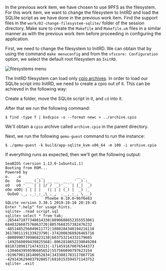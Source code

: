 In the previous work item, we have chosen to use 9PFS as the filesystem.
For this work item, we want to change the filesystem to InitRD and load the SQLlite script as we have done in the previous work item.
Find the support files in the `work/02-change-filesystem-sqlite/` folder of the session directory. Make sure to create the `Makefile` and `Makefile.uk` files in a similar manner as with the previous work item before proceeding in configuring the application.

First, we need to change the filesystem to InitRD.
We can obtain that by using the command `make menuconfig` and from the `vfscore: Configuration` option, we select the default root filesystem as `InitRD`.

![filesystems menu](/community/hackathons/sessions/complex-applications/images/filesystems.png)

The InitRD filesystem can load only [cpio archives](https://www.ibm.com/docs/en/zos/2.2.0?topic=formats-cpio-format-cpio-archives). In order to load our SQLite script into InitRD, we need to create a cpio out of it.
This can be achieved in the following way:

Create a folder, move the SQLite script in it, and `cd` into it.

After that we run the following command:

```console
$ find -type f | bsdcpio -o --format newc > ../archive.cpio
```

We'll obtain a `cpio` archive called `archive.cpio` in the parent directory.

Next, we run the following `qemu-guest` command to run the instance:

```console
$ ./qemu-guest -k build/app-sqlite_kvm-x86_64 -m 100 -i archive.cpio
```

If everything runs as expected, then we'll get the following output:

```console
SeaBIOS (version 1.13.0-1ubuntu1.1)
Booting from ROM...
Powered by
o.   .o       _ _               __ _
Oo   Oo  ___ (_) | __ __  __ _ ' _) :_
oO   oO ' _ `| | |/ /  _)' _` | |_|  _)
oOo oOO| | | | |   (| | | (_) |  _) :_
 OoOoO ._, ._:_:_,\_._,  .__,_:_, \___)
                  Phoebe 0.10.0~9bf6e63
SQLite version 3.30.1 2019-10-10 20:19:45
Enter ".help" for usage hints.
sqlite> .read script.sql
sqlite> select * from tab;
-2854471077348014330|8890688652355553061
6848326607576863720|8057668357382476232
-4851485256049611772|1080284340194216118
3617801119133923790|-3742008368926465716
-8000990739986823138|603753214333179605
-1492560099439825568|-8062818652230049204
8818728981714743313|-1714591670076544373
-1304043959596685652|557566099797623154
-9196798118140052834|3433881783117867716
-4291436294037928857|6810153594571143752
sqlite> .exit
```
